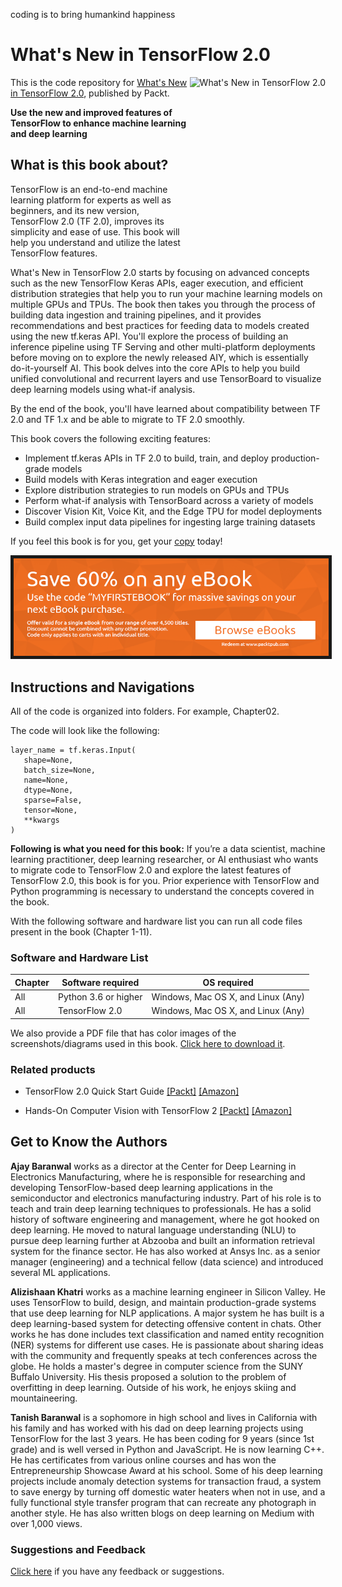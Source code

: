 coding is to bring humankind happiness


# What's New in TensorFlow 2.0

<a href="https://www.packtpub.com/data/what-s-new-in-tensorflow-2-0"><img src="https://www.packtpub.com/media/catalog/product/cache/ecd051e9670bd57df35c8f0b122d8aea/9/7/9781838823856-original.jpeg" alt="What's New in TensorFlow 2.0" height="256px" align="right"></a>

This is the code repository for [What's New in TensorFlow 2.0](https://www.packtpub.com/data/what-s-new-in-tensorflow-2-0), published by Packt.

**Use the new and improved features of TensorFlow to enhance machine learning and deep learning**

## What is this book about?
TensorFlow is an end-to-end machine learning platform for experts as well as beginners, and its new version, TensorFlow 2.0 (TF 2.0), improves its simplicity and ease of use. This book will help you understand and utilize the latest TensorFlow features.

What's New in TensorFlow 2.0 starts by focusing on advanced concepts such as the new TensorFlow Keras APIs, eager execution, and efficient distribution strategies that help you to run your machine learning models on multiple GPUs and TPUs. The book then takes you through the process of building data ingestion and training pipelines, and it provides recommendations and best practices for feeding data to models created using the new tf.keras API. You'll explore the process of building an inference pipeline using TF Serving and other multi-platform deployments before moving on to explore the newly released AIY, which is essentially do-it-yourself AI. This book delves into the core APIs to help you build unified convolutional and recurrent layers and use TensorBoard to visualize deep learning models using what-if analysis.

By the end of the book, you'll have learned about compatibility between TF 2.0 and TF 1.x and be able to migrate to TF 2.0 smoothly.

This book covers the following exciting features:
* Implement tf.keras APIs in TF 2.0 to build, train, and deploy production-grade models
* Build models with Keras integration and eager execution
* Explore distribution strategies to run models on GPUs and TPUs
* Perform what-if analysis with TensorBoard across a variety of models
* Discover Vision Kit, Voice Kit, and the Edge TPU for model deployments
* Build complex input data pipelines for ingesting large training datasets

If you feel this book is for you, get your [copy](https://www.amazon.com/Whats-New-TensorFlow-2-0-improved/dp/1838823859/) today!

<a href="https://www.packtpub.com/?utm_source=github&utm_medium=banner&utm_campaign=GitHubBanner"><img src="https://raw.githubusercontent.com/PacktPublishing/GitHub/master/GitHub.png" 
alt="https://www.packtpub.com/" border="5" /></a>

## Instructions and Navigations
All of the code is organized into folders. For example, Chapter02.

The code will look like the following:
```
layer_name = tf.keras.Input(
   shape=None,
   batch_size=None,
   name=None,
   dtype=None,
   sparse=False,
   tensor=None,
   **kwargs
)
```

**Following is what you need for this book:**
If you’re a data scientist, machine learning practitioner, deep learning researcher, or AI enthusiast who wants to migrate code to TensorFlow 2.0 and explore the latest features of TensorFlow 2.0, this book is for you. Prior experience with TensorFlow and Python programming is necessary to understand the concepts covered in the book.

With the following software and hardware list you can run all code files present in the book (Chapter 1-11).
### Software and Hardware List
| Chapter | Software required | OS required |
| -------- | ------------------------------------ | ----------------------------------- |
| All | Python 3.6 or higher | Windows, Mac OS X, and Linux (Any) |
| All | TensorFlow 2.0 | Windows, Mac OS X, and Linux (Any) |

We also provide a PDF file that has color images of the screenshots/diagrams used in this book. [Click here to download it](https://static.packt-cdn.com/downloads/9781838823856_ColorImages.pdf).

### Related products
* TensorFlow 2.0 Quick Start Guide [[Packt]](https://www.packtpub.com/big-data-and-business-intelligence/tensorflow-20-quick-start-guide) [[Amazon]](https://www.amazon.com/TensorFlow-2-0-Quick-Start-Guide/dp/178953075X)

* Hands-On Computer Vision with TensorFlow 2 [[Packt]](https://www.packtpub.com/application-development/hands-computer-vision-tensorflow-2) [[Amazon]](https://www.amazon.com/Hands-Computer-Vision-TensorFlow-processing/dp/1788830644)

## Get to Know the Authors
**Ajay Baranwal** works as a director at the Center for Deep Learning in Electronics Manufacturing, where he is responsible for researching and developing TensorFlow-based deep learning applications in the semiconductor and electronics manufacturing industry. Part of his role is to teach and train deep learning techniques to professionals.
He has a solid history of software engineering and management, where he got hooked on deep learning. He moved to natural language understanding (NLU) to pursue deep learning further at Abzooba and built an information retrieval system for the finance sector. He has also worked at Ansys Inc. as a senior manager (engineering) and a technical fellow (data science) and introduced several ML applications.

**Alizishaan Khatri** works as a machine learning engineer in Silicon Valley. He uses TensorFlow to build, design, and maintain production-grade systems that use deep learning for NLP applications. A major system he has built is a deep learning-based system for detecting offensive content in chats. Other works he has done includes text classification and named entity recognition (NER) systems for different use cases. He is passionate about sharing ideas with the community and frequently speaks at tech conferences across the globe.
He holds a master's degree in computer science from the SUNY Buffalo University. His thesis proposed a solution to the problem of overfitting in deep learning. Outside of his work, he enjoys skiing and mountaineering.

**Tanish Baranwal** is a sophomore in high school and lives in California with his family and has worked with his dad on deep learning projects using TensorFlow for the last 3 years. He has been coding for 9 years (since 1st grade) and is well versed in Python and JavaScript. He is now learning C++. He has certificates from various online courses and has won the Entrepreneurship Showcase Award at his school.
Some of his deep learning projects include anomaly detection systems for transaction fraud, a system to save energy by turning off domestic water heaters when not in use, and a fully functional style transfer program that can recreate any photograph in another style. He has also written blogs on deep learning on Medium with over 1,000 views.

### Suggestions and Feedback
[Click here](https://docs.google.com/forms/d/e/1FAIpQLSdy7dATC6QmEL81FIUuymZ0Wy9vH1jHkvpY57OiMeKGqib_Ow/viewform) if you have any feedback or suggestions.



